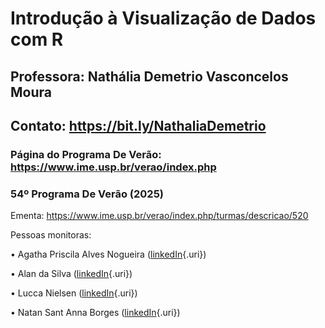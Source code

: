 # Introdução à Visualização de Dados com R

## Professora: Nathália Demetrio Vasconcelos Moura

## Contato: <https://bit.ly/NathaliaDemetrio>

### Página do Programa De Verão: <https://www.ime.usp.br/verao/index.php>

### 54º Programa De Verão (2025)

Ementa: <https://www.ime.usp.br/verao/index.php/turmas/descricao/520>

Pessoas monitoras:

• Agatha Priscila Alves Nogueira ([linkedIn](https://www.linkedin.com/in/agatha-nogueira/){.uri})

• Alan da Silva ([linkedIn](https://www.linkedin.com/in/alan-silva-341600196){.uri})

• Lucca Nielsen ([linkedIn](https://www.linkedin.com/in/lucca-nielsen-53b2a9181/){.uri})

• Natan Sant Anna Borges ([linkedIn](https://www.linkedin.com/in/natan-borges-6990b81a4/){.uri})
